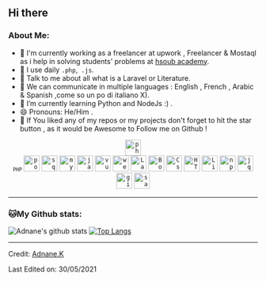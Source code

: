 ## Hi there 

### About Me:
- 🏦 I'm currently working as a freelancer at upwork , Freelancer & Mostaql as i help in solving students' problems at [hsoub academy](https://academy.hsoub.com/profile/2507276-adnane-kadri/).
- 🤔 I use daily ```.php```,``` .js```.
- 💬 Talk to me about all what is a Laravel or Literature.
- 💬 We can communicate in multiple languages : English , French , Arabic & Spanish  ,come so un po di italiano X). 
- 🌱 I’m currently learning Python and NodeJs :) .
- 😄 Pronouns: He/Him .
- 📝 If You liked any of my repos or my projects don't forget to hit the star button , as it would be Awesome to Follow me on Github !

<p align="center">
<code><img width="32" src="https://img.icons8.com/dusk/64/000000/php-logo.png" alt="php"/><br><small>PHP</small></code>
<code><img width="32" src="https://img.icons8.com/color/48/000000/postgreesql.png" alt="postgreesql"/></code>
<code><img width="32" src="https://img.icons8.com/color/48/000000/sql.png" alt="sql"/></code>
<code><img width="32" src="https://img.icons8.com/color/48/000000/mysql-logo.png" alt="mysql"/></code>
<code><img width="32" src="https://img.icons8.com/color/48/000000/javascript.png" alt="javascript"/></code>
<code><img width="32" src="https://img.icons8.com/color/48/000000/vue-js.png" alt="vueJS"/></code>
<code><img width="32" src="https://img.icons8.com/dusk/64/000000/webpack.png" alt="webpack"/></code>
<code><img width="32" src="https://img.icons8.com/fluent/48/000000/laravel.png" alt="Laravel"/></code>
<code><img width="32" src="https://img.icons8.com/color/48/000000/bootstrap.png"alt="Bootstrap"/></code>
<code><img width="32" src="https://img.icons8.com/color/48/000000/css3.png" alt="Css"/></code>
<code><img width="32" src="https://img.icons8.com/dusk/48/000000/html-5.png" alt="HTML5"/></code>
<code><img width="32" src="https://img.icons8.com/color/48/000000/linux.png" alt="Linux"/></code>
<code><img width="32" src="https://img.icons8.com/color/48/000000/npm.png" alt="npm"/></code>
<code><img width="32" src="https://img.icons8.com/ios-filled/50/000000/jquery.png" alt="jquery" /></code>
<code><img width="32" src="https://img.icons8.com/windows/32/000000/git-squared.png" alt="git" /></code>  
<code><img width="32" src="https://img.icons8.com/color/48/000000/sass.png" alt="sass" /></code>  
</p>

---
### 🐱My Github stats:
![Adnane's github stats](https://github-readme-stats.vercel.app/api?username=adnane-ka&show_icons=true&title_color=ffc857&icon_color=8ac926&text_color=daf7dc&bg_color=151515&hide=["stars"]&count_private=true)
[![Top Langs](https://github-readme-stats.vercel.app/api/top-langs/?username=adnane-ka&layout=compact&text_color=daf7dc&bg_color=151515)](https://github.com/adnane-ka/github-readme-stats)

----
Credit: [Adnane.K](https://github.com/adnane-ka)

Last Edited on: 30/05/2021
